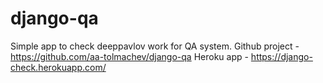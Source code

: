 # django-qa 


Simple app to check deeppavlov work for QA system.
Github project - https://github.com/aa-tolmachev/django-qa
Heroku app - https://django-check.herokuapp.com/
